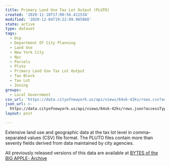 ```yaml
---
title: Primary Land Use Tax Lot Output (PLUTO)
created: '2020-11-10T17:00:56.411534'
modified: '2020-12-04T19:22:09.985860'
state: active
type: dataset
tags:
  - Dcp
  - Department Of City Planning
  - Land Use
  - New York City
  - Nyc
  - Parcels
  - Pluto
  - Primary Land Use Tax Lot Output
  - Tax Block
  - Tax Lot
  - Zoning
groups:
  - Local Government
csv_url: 'https://data.cityofnewyork.us/api/views/64uk-42ks/rows.csv?accessType=DOWNLOAD'
json_url: >-
  https://data.cityofnewyork.us/api/views/64uk-42ks/rows.json?accessType=DOWNLOAD
layout: post

---
```

Extensive land use and geographic data at the tax lot level in comma–separated values (CSV) file format. The PLUTO files contain more than seventy fields derived from data maintained by city agencies.

All previously released versions of this data are available at <a href="https://www1.nyc.gov/site/planning/data-maps/open-data/bytes-archive.page?sorts[year]=0">BYTES of the BIG APPLE- Archive</a>
